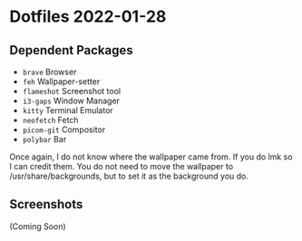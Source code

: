 # Dotfiles 2022-01-28

## Dependent Packages

 - `brave` Browser
 - `feh` Wallpaper-setter
 - `flameshot` Screenshot tool
 - `i3-gaps` Window Manager
 - `kitty` Terminal Emulator
 - `neofetch` Fetch
 - `picom-git` Compositor
 - `polybar` Bar

Once again, I do not know where the wallpaper came from. If you do lmk so I can credit them. You do not need to move the wallpaper to /usr/share/backgrounds, but to set it as the background you do.

## Screenshots

(Coming Soon)
